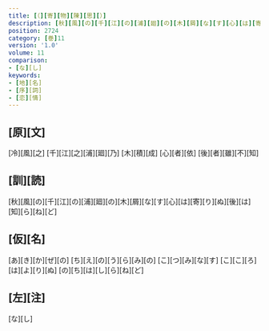 ```yaml
---
title: [（][寄][物][陳][思][）]
description: [秋][風][の][千][江][の][浦][廻][の][木][屑][な][す][心][は][寄][り][ぬ][後][は][知][ら][ね][ど]
position: 2724
category: [巻]11
version: '1.0'
volume: 11
comparison:
- [な][し]
keywords:
- [地][名]
- [序][詞]
- [恋][情]
---
```


## [原][文]

[冷][風][之] [千][江][之][浦][廻][乃] [木][積][成] [心][者][依] [後][者][雖][不][知]

## [訓][読]

[秋][風][の][千][江][の][浦][廻][の][木][屑][な][す][心][は][寄][り][ぬ][後][は][知][ら][ね][ど]

## [仮][名]

[あ][き][か][ぜ][の] [ち][え][の][う][ら][み][の] [こ][つ][み][な][す] [こ][こ][ろ][は][よ][り][ぬ] [の][ち][は][し][ら][ね][ど]

## [左][注]

[な][し]
